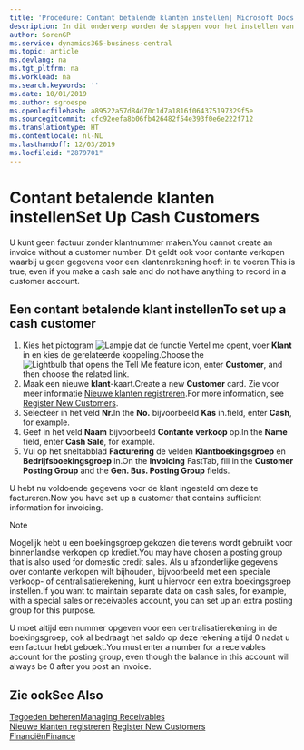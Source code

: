 ```yaml
---
title: 'Procedure: Contant betalende klanten instellen| Microsoft Docs'
description: In dit onderwerp worden de stappen voor het instellen van klanten die contant betalen beschreven.
author: SorenGP
ms.service: dynamics365-business-central
ms.topic: article
ms.devlang: na
ms.tgt_pltfrm: na
ms.workload: na
ms.search.keywords: ''
ms.date: 10/01/2019
ms.author: sgroespe
ms.openlocfilehash: a89522a57d84d70c1d7a1816f064375197329f5e
ms.sourcegitcommit: cfc92eefa8b06fb426482f54e393f0e6e222f712
ms.translationtype: HT
ms.contentlocale: nl-NL
ms.lasthandoff: 12/03/2019
ms.locfileid: "2879701"
---
```

# <a name="set-up-cash-customers"></a><span data-ttu-id="0d7d7-103">Contant betalende klanten instellen</span><span class="sxs-lookup"><span data-stu-id="0d7d7-103">Set Up Cash Customers</span></span>
<span data-ttu-id="0d7d7-104">U kunt geen factuur zonder klantnummer maken.</span><span class="sxs-lookup"><span data-stu-id="0d7d7-104">You cannot create an invoice without a customer number.</span></span> <span data-ttu-id="0d7d7-105">Dit geldt ook voor contante verkopen waarbij u geen gegevens voor een klantenrekening hoeft in te voeren.</span><span class="sxs-lookup"><span data-stu-id="0d7d7-105">This is true, even if you make a cash sale and do not have anything to record in a customer account.</span></span>  

## <a name="to-set-up-a-cash-customer"></a><span data-ttu-id="0d7d7-106">Een contant betalende klant instellen</span><span class="sxs-lookup"><span data-stu-id="0d7d7-106">To set up a cash customer</span></span>  
1.  <span data-ttu-id="0d7d7-107">Kies het pictogram ![Lampje dat de functie Vertel me opent](media/ui-search/search_small.png "Vertel me wat u wilt doen"), voer **Klant** in en kies de gerelateerde koppeling.</span><span class="sxs-lookup"><span data-stu-id="0d7d7-107">Choose the ![Lightbulb that opens the Tell Me feature](media/ui-search/search_small.png "Tell me what you want to do") icon, enter **Customer**, and then choose the related link.</span></span>  
2.  <span data-ttu-id="0d7d7-108">Maak een nieuwe **klant**-kaart.</span><span class="sxs-lookup"><span data-stu-id="0d7d7-108">Create a new **Customer** card.</span></span> <span data-ttu-id="0d7d7-109">Zie voor meer informatie [Nieuwe klanten registreren](sales-how-register-new-customers.md).</span><span class="sxs-lookup"><span data-stu-id="0d7d7-109">For more information, see [Register New Customers](sales-how-register-new-customers.md).</span></span>
3.  <span data-ttu-id="0d7d7-110">Selecteer in het veld **Nr.**</span><span class="sxs-lookup"><span data-stu-id="0d7d7-110">In the **No.**</span></span> <span data-ttu-id="0d7d7-111">bijvoorbeeld **Kas** in.</span><span class="sxs-lookup"><span data-stu-id="0d7d7-111">field, enter **Cash**, for example.</span></span>  
4.  <span data-ttu-id="0d7d7-112">Geef in het veld **Naam** bijvoorbeeld **Contante verkoop** op.</span><span class="sxs-lookup"><span data-stu-id="0d7d7-112">In the **Name** field, enter **Cash Sale**, for example.</span></span>  
5.  <span data-ttu-id="0d7d7-113">Vul op het sneltabblad **Facturering** de velden **Klantboekingsgroep** en **Bedrijfsboekingsgroep** in.</span><span class="sxs-lookup"><span data-stu-id="0d7d7-113">On the **Invoicing** FastTab, fill in the **Customer Posting Group** and the **Gen. Bus. Posting Group** fields.</span></span>  

 <span data-ttu-id="0d7d7-114">U hebt nu voldoende gegevens voor de klant ingesteld om deze te factureren.</span><span class="sxs-lookup"><span data-stu-id="0d7d7-114">Now you have set up a customer that contains sufficient information for invoicing.</span></span>  

> [!NOTE]  
>  <span data-ttu-id="0d7d7-115">Mogelijk hebt u een boekingsgroep gekozen die tevens wordt gebruikt voor binnenlandse verkopen op krediet.</span><span class="sxs-lookup"><span data-stu-id="0d7d7-115">You may have chosen a posting group that is also used for domestic credit sales.</span></span> <span data-ttu-id="0d7d7-116">Als u afzonderlijke gegevens over contante verkopen wilt bijhouden, bijvoorbeeld met een speciale verkoop- of centralisatierekening, kunt u hiervoor een extra boekingsgroep instellen.</span><span class="sxs-lookup"><span data-stu-id="0d7d7-116">If you want to maintain separate data on cash sales, for example, with a special sales or receivables account, you can set up an extra posting group for this purpose.</span></span>  
>   
>  <span data-ttu-id="0d7d7-117">U moet altijd een nummer opgeven voor een centralisatierekening in de boekingsgroep, ook al bedraagt het saldo op deze rekening altijd 0 nadat u een factuur hebt geboekt.</span><span class="sxs-lookup"><span data-stu-id="0d7d7-117">You must enter a number for a receivables account for the posting group, even though the balance in this account will always be 0 after you post an invoice.</span></span>  

## <a name="see-also"></a><span data-ttu-id="0d7d7-118">Zie ook</span><span class="sxs-lookup"><span data-stu-id="0d7d7-118">See Also</span></span>
[<span data-ttu-id="0d7d7-119">Tegoeden beheren</span><span class="sxs-lookup"><span data-stu-id="0d7d7-119">Managing Receivables</span></span>](receivables-manage-receivables.md)  
<span data-ttu-id="0d7d7-120">[Nieuwe klanten registreren](sales-how-register-new-customers.md)  </span><span class="sxs-lookup"><span data-stu-id="0d7d7-120">[Register New Customers](sales-how-register-new-customers.md)  </span></span>  
[<span data-ttu-id="0d7d7-121">Financiën</span><span class="sxs-lookup"><span data-stu-id="0d7d7-121">Finance</span></span>](finance.md)  

